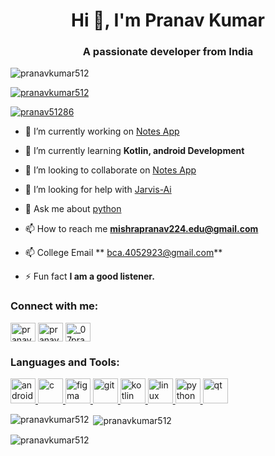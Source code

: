<h1 align="center">Hi 👋, I'm Pranav Kumar</h1>
<h3 align="center">A passionate  developer from India</h3>

<p align="left"> <img src="https://komarev.com/ghpvc/?username=pranavkumar512&label=Profile%20views&color=0e75b6&style=flat" alt="pranavkumar512" /> </p>

<p align="left"> <a href="https://github-profile-trophy.vercel.app/?username=ryo-ma&theme=algolia"><img src="https://github-profile-trophy.vercel.app/?username=pranavkumar512" alt="pranavkumar512" /></a> </p>

<p align="left"> <a href="https://twitter.com/pranav51286" target="blank"><img src="https://img.shields.io/twitter/follow/pranav51286?logo=twitter&style=for-the-badge" alt="pranav51286" /></a> </p>

- 🔭 I’m currently working on [Notes App](https://github.com/PranavKumar512/Note_Taker)

- 🌱 I’m currently learning **Kotlin, android Development**

- 👯 I’m looking to collaborate on [Notes App](https://github.com/PranavKumar512/Note_Taker)

- 🤝 I’m looking for help with [Jarvis-Ai](https://github.com/PranavKumar512/jarvis-Ai)

- 💬 Ask me about [python](https://github.com/PranavKumar512/notepad-app)

- 📫 How to reach me **mishrapranav224.edu@gmail.com**
  
- 📫 College Email ** bca.4052923@gmail.com**

- ⚡ Fun fact **I am a good listener.**

<h3 align="left">Connect with me:</h3>
<p align="left">
<a href="https://twitter.com/pranav51286" target="blank"><img align="center" src="https://raw.githubusercontent.com/rahuldkjain/github-profile-readme-generator/master/src/images/icons/Social/twitter.svg" alt="pranav51286" height="30" width="40" /></a>
<a href="www.linkedin.com/in/
pranavkumar512" target="blank"><img align="center" src="https://raw.githubusercontent.com/rahuldkjain/github-profile-readme-generator/master/src/images/icons/Social/linked-in-alt.svg" alt="pranav kumar" height="30" width="40" /></a>
<a href="https://instagram.com/_07pranav" target="blank"><img align="center" src="https://raw.githubusercontent.com/rahuldkjain/github-profile-readme-generator/master/src/images/icons/Social/instagram.svg" alt="_07pranav" height="30" width="40" /></a>
</p>

<h3 align="left">Languages and Tools:</h3>
<p align="left"> <a href="https://developer.android.com" target="_blank" rel="noreferrer"> <img src="https://cdn.jsdelivr.net/gh/devicons/devicon/icons/android/android-original-wordmark.svg" alt="android" width="40" height="40"/> </a> <a href="https://www.cprogramming.com/" target="_blank" rel="noreferrer"> <img src="https://cdn.jsdelivr.net/gh/devicons/devicon/icons/c/c-original.svg" alt="c" width="40" height="40"/> </a> <a href="https://www.figma.com/" target="_blank" rel="noreferrer"> <img src="https://www.vectorlogo.zone/logos/figma/figma-icon.svg" alt="figma" width="40" height="40"/> </a> <a href="https://git-scm.com/" target="_blank" rel="noreferrer"> <img src="https://www.vectorlogo.zone/logos/git-scm/git-scm-icon.svg" alt="git" width="40" height="40"/> </a> <a href="https://kotlinlang.org" target="_blank" rel="noreferrer"> <img src="https://www.vectorlogo.zone/logos/kotlinlang/kotlinlang-icon.svg" alt="kotlin" width="40" height="40"/> </a> <a href="https://www.linux.org/" target="_blank" rel="noreferrer"> <img src="https://cdn.jsdelivr.net/gh/devicons/devicon/icons/linux/linux-original.svg" alt="linux" width="40" height="40"/> </a> <a href="https://www.python.org" target="_blank" rel="noreferrer"> <img src="https://cdn.jsdelivr.net/gh/devicons/devicon/icons/python/python-original-wordmark.svg" alt="python" width="40" height="40"/> </a> <a href="https://www.qt.io/" target="_blank" rel="noreferrer"> <img src="https://upload.wikimedia.org/wikipedia/commons/0/0b/Qt_logo_2016.svg" alt="qt" width="40" height="40"/> </a> </p>

<p><img align="left" src="https://github-readme-stats.vercel.app/api/top-langs?username=pranavkumar512&show_icons=true&locale=en&layout=compact" alt="pranavkumar512" /></p>

<p>&nbsp;<img align="center" src="https://github-readme-stats.vercel.app/api?username=pranavkumar512&show_icons=true&locale=en" alt="pranavkumar512" /></p>

<p><img align="center" src="https://github-readme-streak-stats.herokuapp.com/?user=pranavkumar512&" alt="pranavkumar512" /></p>



